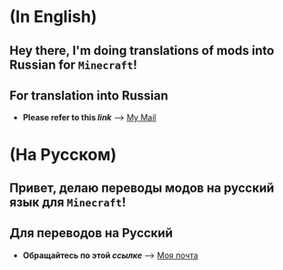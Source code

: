 # (In English)

## Hey there, I'm doing translations of mods into Russian for `Minecraft`!

## For translation into Russian

- **Please refer to this _link_** —> [My Mail](alekseipfeyfer98@gmail.com)

# (На Русском)

## Привет, делаю переводы модов на русский язык для `Minecraft`!

## Для переводов на Русский

- **Обращайтесь по этой _ссылке_** —> [Моя почта](alekseipfeyfer98@gmail.com)
